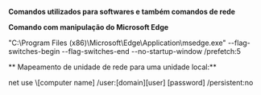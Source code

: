 **Comandos utilizados para softwares e também comandos de rede**

**Comando com manipulação do Microsoft Edge**

"C:\Program Files (x86)\Microsoft\Edge\Application\msedge.exe" --flag-switches-begin --flag-switches-end --no-startup-window /prefetch:5

** Mapeamento de unidade de rede para uma unidade local:**

net use \\[computer name]  /user:[domain]\[user] [password] /persistent:no

